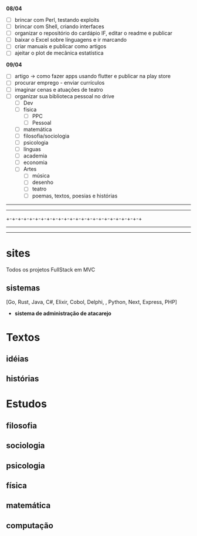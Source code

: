 **08/04**
- [ ] brincar com Perl, testando exploits
- [ ] brincar com Shell, criando interfaces 
- [ ] organizar o repositório do cardápio IF, editar o readme e publicar
- [ ] baixar o Excel sobre línguagens e ir marcando 
- [ ] criar manuais e publicar como artigos 
- [ ] ajeitar o plot de mecânica estatística 

**09/04**
- [ ] artigo -> como fazer apps usando flutter e publicar na play store 
- [ ] procurar emprego - enviar currículos 
- [ ] imaginar cenas e atuações de teatro 
- [ ] organizar sua biblioteca pessoal no drive 
	- [ ] Dev 
	- [ ] física 
		- [ ] PPC 
		- [ ] Pessoal
	- [ ] matemática 
	- [ ] filosofia/sociologia 
	- [ ] psicologia 
	- [ ] línguas 
	- [ ] academia 
	- [ ] economia 
	- [ ] Artes
		- [ ] música 
		- [ ] desenho
		- [ ] teatro 
		- [ ] poemas, textos, poesias e histórias 

<hr>
<hr>
+-+-+-+-+-+-+-+-+-+-+-+-+-+-+-+-+-+-+-+-+-+-+-+
<hr>
<hr>

# sites
Todos os projetos FullStack em MVC 
## sistemas 
[Go, Rust, Java, C#, Elixir, Cobol, Delphi, , Python, Next, Express, PHP]
- **sistema de administração de atacarejo**

# Textos 
## idéias 
## histórias 


# Estudos 
## filosofia 
## sociologia 
## psicologia 
## física
## matemática
## computação 

